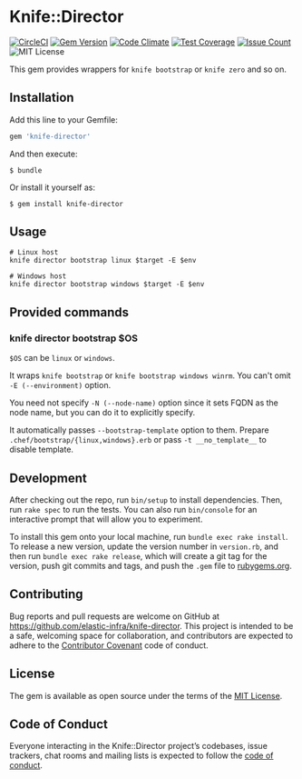 # Knife::Director

[![CircleCI](https://circleci.com/gh/elastic-infra/knife-director.svg?style=svg)](https://circleci.com/gh/elastic-infra/knife-director)
[![Gem Version](https://badge.fury.io/rb/knife-director.svg)](https://badge.fury.io/rb/knife-director)
[![Code Climate](https://codeclimate.com/github/elastic-infra/knife-director/badges/gpa.svg)](https://codeclimate.com/github/elastic-infra/knife-director)
[![Test Coverage](https://codeclimate.com/github/elastic-infra/knife-director/badges/coverage.svg)](https://codeclimate.com/github/elastic-infra/knife-director/coverage)
[![Issue Count](https://codeclimate.com/github/elastic-infra/knife-director/badges/issue_count.svg)](https://codeclimate.com/github/elastic-infra/knife-director)
![MIT License](http://img.shields.io/badge/license-MIT-blue.svg?style=flat)

This gem provides wrappers for `knife bootstrap` or `knife zero` and so on.

## Installation

Add this line to your Gemfile:

```ruby
gem 'knife-director'
```

And then execute:

    $ bundle

Or install it yourself as:

    $ gem install knife-director

## Usage

```
# Linux host
knife director bootstrap linux $target -E $env

# Windows host
knife director bootstrap windows $target -E $env
```

## Provided commands

### knife director bootstrap $OS

`$OS` can be `linux` or `windows`.

It wraps `knife bootstrap` or `knife bootstrap windows winrm`.
You can't omit `-E (--environment)` option.

You need not specify `-N (--node-name)` option since it sets FQDN as the node name,
but you can do it to explicitly specify.

It automatically passes `--bootstrap-template` option to them.
Prepare `.chef/bootstrap/{linux,windows}.erb` or pass `-t __no_template__` to disable template.

## Development

After checking out the repo, run `bin/setup` to install dependencies. Then, run `rake spec` to run the tests. You can also run `bin/console` for an interactive prompt that will allow you to experiment.

To install this gem onto your local machine, run `bundle exec rake install`. To release a new version, update the version number in `version.rb`, and then run `bundle exec rake release`, which will create a git tag for the version, push git commits and tags, and push the `.gem` file to [rubygems.org](https://rubygems.org).

## Contributing

Bug reports and pull requests are welcome on GitHub at https://github.com/elastic-infra/knife-director. This project is intended to be a safe, welcoming space for collaboration, and contributors are expected to adhere to the [Contributor Covenant](http://contributor-covenant.org) code of conduct.

## License

The gem is available as open source under the terms of the [MIT License](http://opensource.org/licenses/MIT).

## Code of Conduct

Everyone interacting in the Knife::Director project’s codebases, issue trackers, chat rooms and mailing lists is expected to follow the [code of conduct](https://github.com/[USERNAME]/knife-director/blob/master/CODE_OF_CONDUCT.md).
